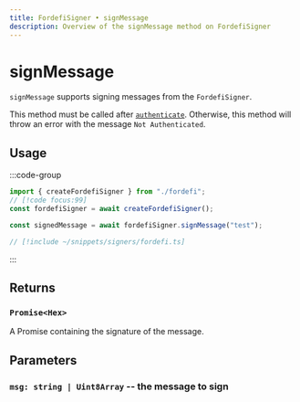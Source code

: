 ```yaml
---
title: FordefiSigner • signMessage
description: Overview of the signMessage method on FordefiSigner
---
```



# signMessage

`signMessage` supports signing messages from the `FordefiSigner`.

This method must be called after [`authenticate`](/packages/aa-signers/fordefi/authenticate). Otherwise, this method will throw an error with the message `Not Authenticated`.

## Usage

:::code-group

```ts [example.ts]
import { createFordefiSigner } from "./fordefi";
// [!code focus:99]
const fordefiSigner = await createFordefiSigner();

const signedMessage = await fordefiSigner.signMessage("test");
```

```ts [fordefi.ts]
// [!include ~/snippets/signers/fordefi.ts]
```

:::

## Returns

### `Promise<Hex>`

A Promise containing the signature of the message.

## Parameters

### `msg: string | Uint8Array` -- the message to sign
